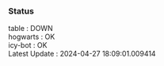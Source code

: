 ### Status


table : DOWN  
hogwarts : OK  
icy-bot : OK  
Latest Update : 2024-04-27 18:09:01.009414
